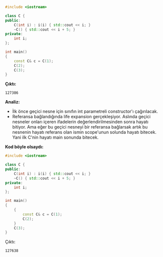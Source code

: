 ```CPP
#include <iostream>

class C {
public:
	C(int i) : i(i) { std::cout << i; }
	~C() { std::cout << i + 5; }
private:
	int i;
};

int main()
{
	const C& c = C(1);
	C(2);
	C(3);
}
```
**Çıktı:**
```
127386
```
**Analiz:**
- İlk önce geçici nesne için sınıfın int parametreli constructor'ı çağırılacak. 
- Referansa bağlandığında life expansion gerçekleşiyor. Aslında geçici nesneler onları içeren ifadelerin değerlendirilmesinden sonra hayatı bitiyor. Ama eğer bu geçici nesneyi bir referansa bağlarsak artık bu nesnenin hayatı referans olan ismin scope'unun solunda hayatı bitecek. Yani ilk C'nin hayatı main sonunda bitecek.

**Kod böyle olsaydı:**
```CPP
#include <iostream>

class C {
public:
	C(int i) : i(i) { std::cout << i; }
	~C() { std::cout << i + 5; }
private:
	int i;
};

int main()
{
	{
		const C& c = C(1);
		C(2);
	}
	C(3);
}
```
Çıktı:
```
127638
```





